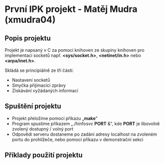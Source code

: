 # První IPK projekt - Matěj Mudra (xmudra04)

## Popis projektu

Projekt je napsaný v C za pomoci knihoven ze skupiny knihoven pro implementaci socketů např. **<sys/socket.h>**, **<netinet/in.h>** nebo **<arpa/inet.h>**.
<p>Skládá se principiálně ze tří částí:</p>

- Nastavení socketů
- Smyčka přijímacící zprávy
- Získávání vyžádaných informací

## Spuštění projektu

- Projekt přeložíme pomocí příkazu &#8222;**make**"
- Program spustíme příkazem &#8222;./hinfosvc **PORT** &", kde **PORT** je libovolně zvolený dostupný / volný port
- Odpovědi serveru dostaneme po zadání adresy localhost na zvoleném portu do prohlížeče, nebo pomocí příkazu v demonstrační sekci


## Příklady použití projektu
